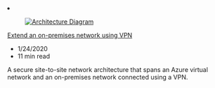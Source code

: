 <!-- This file is automatically generated by build/architectures/build_index.py. Any updates will be lost. -->

<!-- markdownlint-disable MD033 -->

<li class="grid-item item-column" data-categories="Hybrid Networking ">
<article class="card">
    <div class="card-header has-margin-bottom-none" aria-hidden="true">
        <figure class="image diagram has-height-175 has-overflow-hidden level">
            <a href="/azure/architecture/reference-architectures/hybrid-networking/vpn"><img src="/azure/architecture/browse/thumbs/vpn.png" class="diagram" alt="Architecture Diagram" data-linktype="relative-path"></a>
        </figure>
    </div>
    <div class="card-content">
        <a class="card-content-title has-margin-top-none" href="/azure/architecture/reference-architectures/hybrid-networking/vpn">
            <p>Extend an on-premises network using VPN</p>
        </a>
        <ul class="card-content-metadata">
            <li>1/24/2020</li>
            <li>11 min read</li>
        </ul>
        <p class="card-content-description">A secure site-to-site network architecture that spans an Azure virtual network and an on-premises network connected using a VPN.</p>
        <div class="bottom-to-top-fade is-hidden-mobile"></div>
    </div>
</article>
</li>
